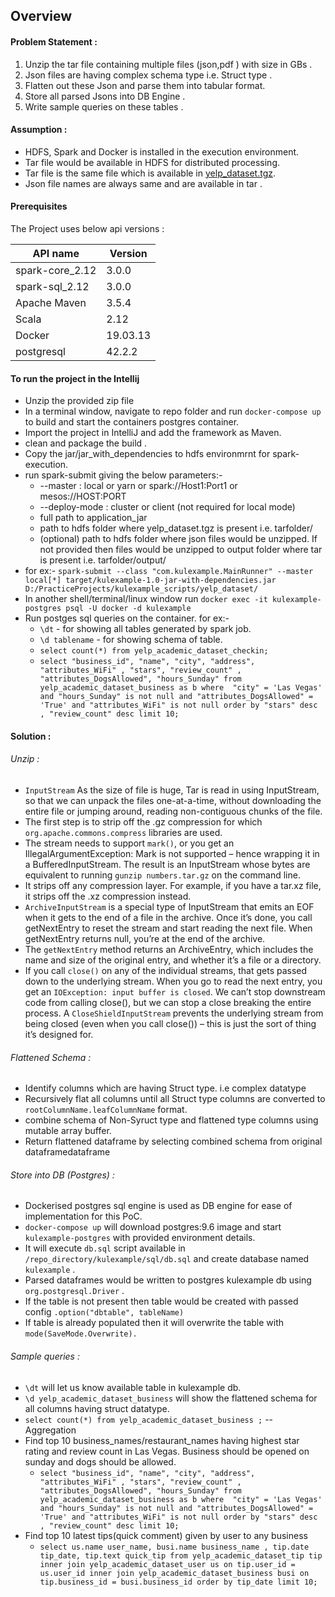 ## Overview

#### Problem Statement :
1) Unzip the tar file containing multiple files (json,pdf ) with size in GBs .
2) Json files are having complex schema type i.e. Struct type . 
3) Flatten out these Json and parse them into tabular format.
3) Store all parsed Jsons into DB Engine .
4) Write sample queries on these tables .  

#### Assumption :
* HDFS, Spark and Docker is installed in the execution environment.
* Tar file would be available in HDFS for distributed processing.   
* Tar file is the same file which is available in [yelp_dataset.tgz](https://www.yelp.com/dataset).
* Json file names are always same and are available in tar .

#### Prerequisites
The Project uses below api versions :

|API name|Version|
|---|---|
|spark-core_2.12|3.0.0|
|spark-sql_2.12|3.0.0|
|Apache Maven|3.5.4|
|Scala|2.12|
|Docker|19.03.13|
|postgresql|42.2.2|

#### To run the project in the Intellij
* Unzip the provided zip file
* In a terminal window, navigate to repo folder and run `docker-compose up` to build and start the containers postgres container.
* Import the project in IntelliJ and add the framework as Maven.
* clean and package the build .
* Copy the jar/jar_with_dependencies to hdfs environmrnt for spark-execution.
* run spark-submit giving the below parameters:-
  - --master : local or yarn or spark://Host1:Port1 or mesos://HOST:PORT
  - --deploy-mode : cluster or client (not required for local mode)
  - full path to application_jar
  - path to hdfs folder where yelp_dataset.tgz is present i.e. tarfolder/
  - (optional) path to hdfs folder where json files would be unzipped. If not provided then files would be unzipped to output folder where tar is present i.e. tarfolder/output/
* for ex:- `spark-submit --class "com.kulexample.MainRunner" --master local[*] target/kulexample-1.0-jar-with-dependencies.jar D:/PracticeProjects/kulexample_scripts/yelp_dataset/`
* In another shell/terminal/linux window run `docker exec -it kulexample-postgres psql -U docker -d kulexample`  
* Run postges sql queries on the container. for ex:- 
  - `\dt` - for showing all tables generated by spark job.
  - `\d tablename` - for showing schema of table.
  - `select count(*) from yelp_academic_dataset_checkin;`
  - `select "business_id", "name", "city", "address", "attributes_WiFi" , "stars", "review_count" , "attributes_DogsAllowed", "hours_Sunday" from yelp_academic_dataset_business as b where  "city" = 'Las Vegas' and "hours_Sunday" is not null and "attributes_DogsAllowed" = 'True' and "attributes_WiFi" is not null order by "stars" desc , "review_count" desc limit 10; `


#### Solution :
###### Unzip : 
* `InputStream` As the size of file is huge, Tar is read in using InputStream, so that we can unpack the files one-at-a-time, without downloading the entire file or jumping around, reading non-contiguous chunks of the file. 
* The first step is to strip off the .gz compression for which `org.apache.commons.compress` libraries are used.
* The stream needs to support `mark()`, or you get an IllegalArgumentException: Mark is not supported – hence wrapping it in a BufferedInputStream. The result is an InputStream whose bytes are equivalent to running `gunzip numbers.tar.gz` on the command line.
* It strips off any compression layer. For example, if you have a tar.xz file, it strips off the .xz compression instead. 
* `ArchiveInputStream` is a special type of InputStream that emits an EOF when it gets to the end of a file in the archive. Once it’s done, you call getNextEntry to reset the stream and start reading the next file. When getNextEntry returns null, you’re at the end of the archive.
* The `getNextEntry` method returns an ArchiveEntry, which includes the name and size of the original entry, and whether it’s a file or a directory.
* If you call `close()` on any of the individual streams, that gets passed down to the underlying stream. When you go to read the next entry, you get an `IOException: input buffer is closed`.
  We can’t stop downstream code from calling close(), but we can stop a close breaking the entire process. A `CloseShieldInputStream` prevents the underlying stream from being closed (even when you call close()) – this is just the sort of thing it’s designed for. 

###### Flattened Schema : 
*  Identify columns which are having Struct type. i.e complex datatype   
*  Recursively flat all columns until all Struct type columns are converted to `rootColumnName.leafColumnName` format.
*  combine schema of Non-Syruct type and flattened type columns using mutable array buffer.
*  Return flattened dataframe by selecting combined schema from original dataframedataframe  

###### Store into DB (Postgres) : 
*  Dockerised postgres sql engine is used as DB engine for ease of implementation for this PoC. 
*  `docker-compose up` will download postgres:9.6 image and start `kulexample-postgres` with provided environment details.
*  It will execute `db.sql` script available in `/repo_directory/kulexample/sql/db.sql` and create database named `kulexample` .
*  Parsed dataframes would be written to postgres kulexample db using `org.postgresql.Driver` .
*  If the table is not present then table would be created with passed config `.option("dbtable", tableName)`
*  If table is already populated then it will overwrite the table with `mode(SaveMode.Overwrite).` 

###### Sample queries : 
*  `\dt` will let us know available table in kulexample db. 
*  `\d yelp_academic_dataset_business` will show the flattened schema for all columns having struct datatype.
*  `select count(*) from yelp_academic_dataset_business ;` -- Aggregation
*  Find top 10 business_names/restaurant_names having highest star rating and review count in Las Vegas. Business should be opened on sunday and dogs should be allowed.
   - `select "business_id", "name", "city", "address", "attributes_WiFi" , "stars", "review_count" , "attributes_DogsAllowed", "hours_Sunday" from yelp_academic_dataset_business as b where  "city" = 'Las Vegas' and "hours_Sunday" is not null and "attributes_DogsAllowed" = 'True' and "attributes_WiFi" is not null order by "stars" desc , "review_count" desc limit 10; `
*  Find top 10 latest tips(quick comment) given by user to any business 
   - `select us.name user_name, busi.name business_name , tip.date tip_date, tip.text quick_tip from yelp_academic_dataset_tip tip inner join yelp_academic_dataset_user us on tip.user_id = us.user_id inner join yelp_academic_dataset_business busi on tip.business_id = busi.business_id order by tip_date limit 10;`
 
